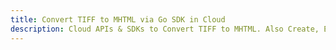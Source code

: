 ---title: Convert TIFF to MHTML via Go SDK in Clouddescription: Cloud APIs & SDKs to Convert TIFF to MHTML. Also Create, Edit & Render Microsoft Word & OpenOffice documents in the Cloud.---